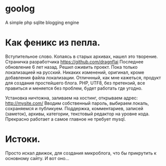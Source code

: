 # goolog
A simple php sqlite blogging engine

# Как феникс из пепла. 
Вступительное слово.
Копаясь в старых архивах, нашел это творение.
Страничка разработчика https://github.com/dragnflai
Последнее обновление 6 лет назад.
Решил оживить проект. Пока только локализацией на русский.
Никаких изменений, оригинал, кроме добавления файла локализации.
Отличнный, как мне кажеться, продукт для создания простейшего блога. 
PHP, UTF8, без претензий, все правиться и меняется без проблем,
будет работать где угодно.

Установка ничтожна, заливаем на хостинг, открываем адрес: http://mysite.com/
Вводим собственный пароль, выбираем локаль, сохраняемся и публикуем.
Поддержка, комментариев, записей (заметок), архивы, категории, текстовый 
редактор на уровне кода. Прекрасно работает а самое главное не требует mysql.

# Истоки.
Просто искал движок, для создания микроблога, что бы прикрутить к основному сайту.
И вот оно...

